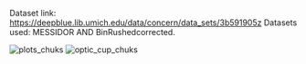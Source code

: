 Dataset link: https://deepblue.lib.umich.edu/data/concern/data_sets/3b591905z
Datasets used:  MESSIDOR AND BinRushedcorrected.

![plots_chuks](https://github.com/user-attachments/assets/1a8b28e9-cd20-4b4c-b5a3-6dbfd55573a4)
![optic_cup_chuks](https://github.com/user-attachments/assets/33393519-90ad-4a45-b480-c37e88c920d2)
